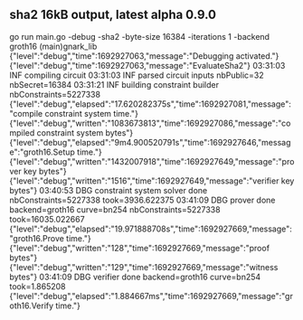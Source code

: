 ## sha2 16kB output, latest alpha 0.9.0
go run main.go -debug -sha2 -byte-size 16384 -iterations 1 -backend groth16 (main)gnark_lib
{"level":"debug","time":1692927063,"message":"Debugging activated."}
{"level":"debug","time":1692927063,"message":"EvaluateSha2"}
03:31:03 INF compiling circuit
03:31:03 INF parsed circuit inputs nbPublic=32 nbSecret=16384
03:31:21 INF building constraint builder nbConstraints=5227338
{"level":"debug","elapsed":"17.620282375s","time":1692927081,"message":"compile constraint system time."}
{"level":"debug","written":"1083673813","time":1692927086,"message":"compiled constraint system bytes"}
{"level":"debug","elapsed":"9m4.900520791s","time":1692927646,"message":"groth16.Setup time."}
{"level":"debug","written":"1432007918","time":1692927649,"message":"prover key bytes"}
{"level":"debug","written":"1516","time":1692927649,"message":"verifier key bytes"}
03:40:53 DBG constraint system solver done nbConstraints=5227338 took=3936.622375
03:41:09 DBG prover done backend=groth16 curve=bn254 nbConstraints=5227338 took=16035.022667
{"level":"debug","elapsed":"19.971888708s","time":1692927669,"message":"groth16.Prove time."}
{"level":"debug","written":"128","time":1692927669,"message":"proof bytes"}
{"level":"debug","written":"129","time":1692927669,"message":"witness bytes"}
03:41:09 DBG verifier done backend=groth16 curve=bn254 took=1.865208
{"level":"debug","elapsed":"1.884667ms","time":1692927669,"message":"groth16.Verify time."}

